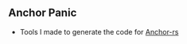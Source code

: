 ## Anchor Panic
- Tools I made to generate the code for [Anchor-rs](https://github.com/yoncodes/anchor-rs)

